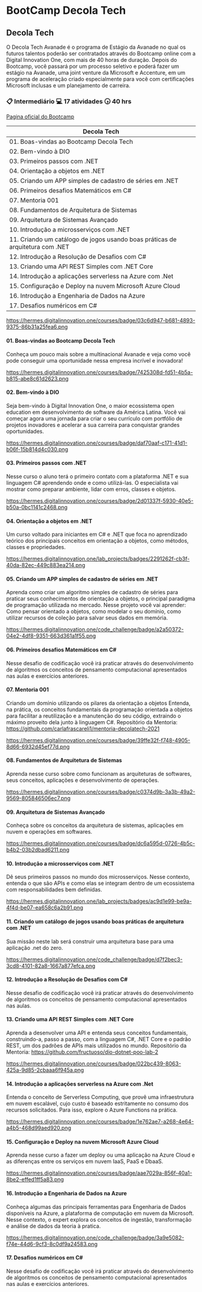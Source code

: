 # BootCamp Decola Tech

## Decola Tech

O Decola Tech Avanade é o programa de Estágio da Avanade no qual os futuros talentos poderão ser contratados através do Bootcamp online com a Digital Innovation One, com mais de 40 horas de duração. Depois do Bootcamp, você passará por um processo seletivo e poderá fazer um estágio na Avanade, uma joint venture da Microsoft e Accenture, em um programa de aceleração criado especialmente para você com certificações Microsoft inclusas e um planejamento de carreira.

### :clipboard: Intermediário  :computer: 17 atividades  :clock430: 40 hrs

[Pagina oficial do Bootcamp](https://web.digitalinnovation.one/track/decola-tech?tab=path)

| Decola Tech                  |
|-------------------------------------|
|  01. Boas-vindas ao Bootcamp Decola Tech | 
|  02. Bem-vindo à DIO | 
|  03. Primeiros passos com .NET | 
|  04. Orientação a objetos em .NET | 
|  05. Criando um APP simples de cadastro de séries em .NET | 
|  06. Primeiros desafios Matemáticos em C# | 
|  07. Mentoria 001 | 
|  08. Fundamentos de Arquitetura de Sistemas | 
|  09. Arquitetura de Sistemas Avançado | 
|  10. Introdução a microsserviços com .NET | 
|  11. Criando um catálogo de jogos usando boas práticas de arquitetura com .NET | 
|  12. Introdução a Resolução de Desafios com C# | 
|  13. Criando uma API REST Simples com .NET Core | 
|  14. Introdução a aplicações serverless na Azure com .Net | 
|  15. Configuração e Deploy na nuvem Microsoft Azure Cloud | 
|  16. Introdução a Engenharia de Dados na Azure | 
|  17. Desafios numéricos em C# | 

https://hermes.digitalinnovation.one/courses/badge/03c6d947-b681-4893-9375-86b31a25fea6.png
####  01. Boas-vindas ao Bootcamp Decola Tech
Conheça um pouco mais sobre a multinacional Avanade e veja como você pode conseguir uma oportunidade nessa empresa incrível e inovadora!

https://hermes.digitalinnovation.one/courses/badge/7425308d-fd51-4b5a-b815-abe8c61d2623.png
####  02. Bem-vindo à DIO
Seja bem-vindo à Digital Innovation One, o maior ecossistema open education em desenvolvimento de software da América Latina. Você vai começar agora uma jornada para criar o seu currículo com portfólio de projetos inovadores e acelerar a sua carreira para conquistar grandes oportunidades.

https://hermes.digitalinnovation.one/courses/badge/daf70aaf-c171-41d1-b06f-15b814d4c030.png
####  03. Primeiros passos com .NET
Nesse curso o aluno terá o primeiro contato com a plataforma .NET e sua linguagem C# aprendendo onde e como utilizá-las. O especialista vai mostrar como preparar ambiente, lidar com erros, classes e objetos.

https://hermes.digitalinnovation.one/courses/badge/2d01337f-5930-40e5-b50a-0bc1141c2468.png
####  04. Orientação a objetos em .NET
Um curso voltado para iniciantes em C# e .NET que foca no aprendizado teórico dos principais conceitos em orientação a objetos, como métodos, classes e propriedades.

https://hermes.digitalinnovation.one/lab_projects/badges/2291262f-cb3f-40da-82ec-449c883ea214.png
####  05. Criando um APP simples de cadastro de séries em .NET
Aprenda como criar um algoritmo simples de cadastro de séries para praticar seus conhecimentos de orientação a objetos, o principal paradigma de programação utilizada no mercado. Nesse projeto você vai aprender: Como pensar orientado a objetos, como modelar o seu domínio, como utilizar recursos de coleção para salvar seus dados em memória.

https://hermes.digitalinnovation.one/code_challenge/badge/a2a50372-04e2-4df8-9351-663d361a1f55.png
####  06. Primeiros desafios Matemáticos em C#
Nesse desafio de codificação você irá praticar através do desenvolvimento de algoritmos os conceitos de pensamento computacional apresentados nas aulas e exercícios anteriores.

####  07. Mentoria 001
Criando um domínio utilizando os pilares da orientação a objetos
Entenda, na prática, os conceitos fundamentais da programação orientada a objetos para facilitar a reutilização e a manutenção do seu código, extraindo o máximo proveito dela junto à linguagem C#. Repositório da Mentoria: https://github.com/carlafrascareli1/mentoria-decolatech-2021

https://hermes.digitalinnovation.one/courses/badge/39ffe32f-f748-4905-8d66-6932d45ef77d.png
####  08. Fundamentos de Arquitetura de Sistemas
Aprenda nesse curso sobre como funcionam as arquiteturas de softwares, seus conceitos, aplicações e desenvolvimento de operações.

https://hermes.digitalinnovation.one/courses/badge/c0374d9b-3a3b-49a2-9569-805846506ec7.png
####  09. Arquitetura de Sistemas Avançado
Conheça sobre os conceitos da arquitetura de sistemas, aplicações em nuvem e operações em softwares.

https://hermes.digitalinnovation.one/courses/badge/dc6a595d-0726-4b5c-b4b2-03b2dbad6211.png
####  10. Introdução a microsserviços com .NET
Dê seus primeiros passos no mundo dos microsserviços. Nesse contexto, entenda o que são APIs e como elas se integram dentro de um ecossistema com responsabilidades bem definidas.

https://hermes.digitalinnovation.one/lab_projects/badges/ac9d1e99-be9a-4f4d-be07-ea658c6a2b91.png
####  11. Criando um catálogo de jogos usando boas práticas de arquitetura com .NET
Sua missão neste lab será construir uma arquitetura base para uma aplicação .net do zero.

https://hermes.digitalinnovation.one/code_challenge/badge/d7f2bec3-3cd8-4101-82a8-1667a877efca.png
####  12. Introdução a Resolução de Desafios com C#
Nesse desafio de codificação você irá praticar através do desenvolvimento de algoritmos os conceitos de pensamento computacional apresentados nas aulas.

####  13. Criando uma API REST Simples com .NET Core
Aprenda a desenvolver uma API e entenda seus conceitos fundamentais, construindo-a, passo a passo, com a linguagem C#, .NET Core e o padrão REST, um dos padrões de APIs mais utilizados no mundo. Repositório da Mentoria: https://github.com/fructuoso/dio-dotnet-poo-lab-2

https://hermes.digitalinnovation.one/courses/badge/022bc439-8063-425a-9d85-2cbaaa6f945a.png
####  14. Introdução a aplicações serverless na Azure com .Net
Entenda o conceito de Serverless Computing, que provê uma infraestrutura em nuvem escalável, cujo custo é baseado estritamente no consumo dos recursos solicitados. Para isso, explore o Azure Functions na prática.

https://hermes.digitalinnovation.one/courses/badge/1e762ae7-a268-4e64-a4b5-468d99aed920.png
####  15. Configuração e Deploy na nuvem Microsoft Azure Cloud
Aprenda nesse curso a fazer um deploy ou uma aplicação na Azure Cloud e as diferenças entre os serviços em nuvem IaaS, PaaS e DbaaS.

https://hermes.digitalinnovation.one/courses/badge/aae7029a-856f-40a1-8be2-effed1ff5a83.png
####  16. Introdução a Engenharia de Dados na Azure
Conheça algumas das principais ferramentas para Engenharia de Dados disponíveis na Azure, a plataforma de computação em nuvem da Microsoft. Nesse contexto, o expert explora os conceitos de ingestão, transformação e análise de dados da teoria à pratica.

https://hermes.digitalinnovation.one/code_challenge/badge/3a9e5082-f74e-44d6-9cf3-8c0df9a24583.png
####  17. Desafios numéricos em C#
Nesse desafio de codificação você irá praticar através do desenvolvimento de algoritmos os conceitos de pensamento computacional apresentados nas aulas e exercícios anteriores.